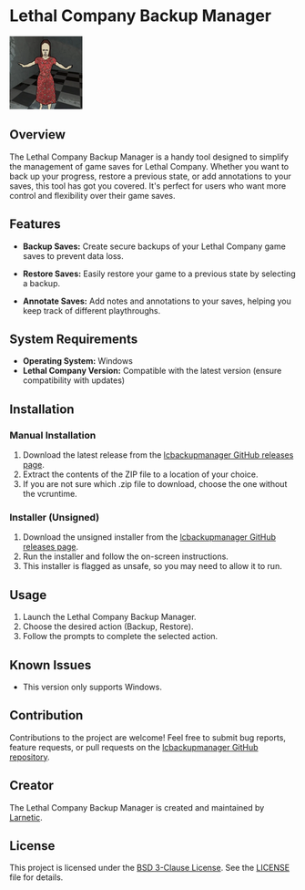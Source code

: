 # Lethal Company Backup Manager

![Lethal Company Backup Manager Logo](https://github.com/Larnetic/lcbackupmanager/blob/main/assets/images/app_icon.png?raw=true)

## Overview

The Lethal Company Backup Manager is a handy tool designed to simplify the management of game saves for Lethal Company. Whether you want to back up your progress, restore a previous state, or add annotations to your saves, this tool has got you covered. It's perfect for users who want more control and flexibility over their game saves.

## Features

- **Backup Saves:** Create secure backups of your Lethal Company game saves to prevent data loss.
  
- **Restore Saves:** Easily restore your game to a previous state by selecting a backup.

- **Annotate Saves:** Add notes and annotations to your saves, helping you keep track of different playthroughs.

## System Requirements

- **Operating System:** Windows
- **Lethal Company Version:** Compatible with the latest version (ensure compatibility with updates)

## Installation

### Manual Installation

1. Download the latest release from the [lcbackupmanager GitHub releases page](https://github.com/Larnetic/lcbackupmanager/releases).
2. Extract the contents of the ZIP file to a location of your choice.
3. If you are not sure which .zip file to download, choose the one without the vcruntime.

### Installer (Unsigned)

1. Download the unsigned installer from the [lcbackupmanager GitHub releases page](https://github.com/Larnetic/lcbackupmanager/releases).
2. Run the installer and follow the on-screen instructions.
3. This installer is flagged as unsafe, so you may need to allow it to run.

## Usage

1. Launch the Lethal Company Backup Manager.
2. Choose the desired action (Backup, Restore).
3. Follow the prompts to complete the selected action.

## Known Issues

- This version only supports Windows.

## Contribution

Contributions to the project are welcome! Feel free to submit bug reports, feature requests, or pull requests on the [lcbackupmanager GitHub repository](https://github.com/Larnetic/lcbackupmanager).

## Creator

The Lethal Company Backup Manager is created and maintained by [Larnetic](https://github.com/Larnetic).

## License

This project is licensed under the [BSD 3-Clause License](LICENSE). See the [LICENSE](LICENSE) file for details.
